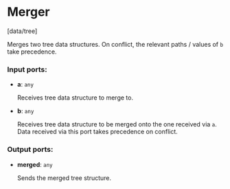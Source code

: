 # Merger

[data/tree]

Merges two tree data structures. On conflict, the relevant paths / values of `b` take precedence.

### Input ports:

* __a__: `any`

    Receives tree data structure to merge to.


* __b__: `any`

    Receives tree data structure to be merged onto the one received via `a`. Data received via this port takes precedence on conflict.

### Output ports:

* __merged__: `any`

    Sends the merged tree structure.

